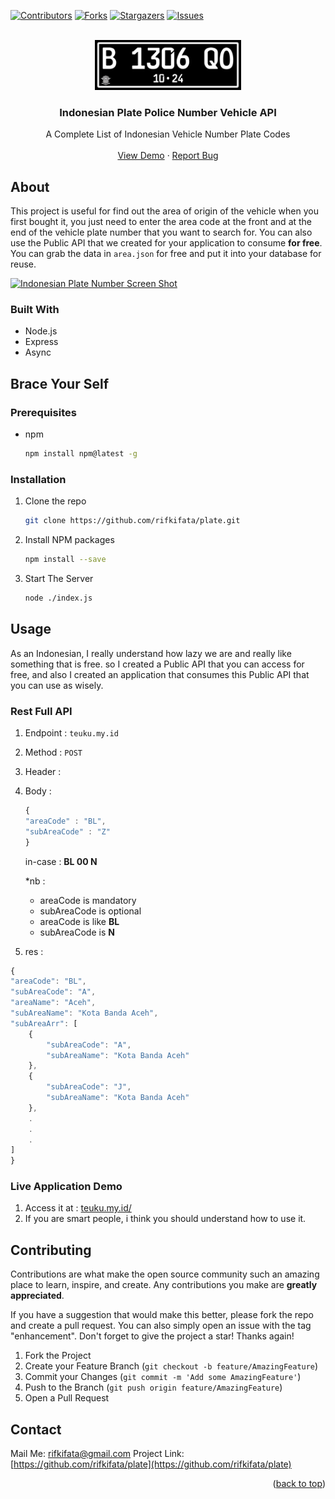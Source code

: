<a name="readme-top"></a>

[![Contributors][contributors-shield]][contributors-url]
[![Forks][forks-shield]][forks-url]
[![Stargazers][stars-shield]][stars-url]
[![Issues][issues-shield]][issues-url]

<!-- PROJECT LOGO -->
<br />
<div align="center">
  <a href="https://github.com/rifkifata/plate">
    <img src="images/logo.jpg" alt="Logo" height="80">
  </a>

<h3 align="center">Indonesian Plate Police Number Vehicle API</h3>

  <p align="center">
    A Complete List of Indonesian Vehicle Number Plate Codes
    <br />
    <br />
    <a href="https://appcyclic">View Demo</a>
    ·
    <a href="https://github.com/rifkifata/plate/issues">Report Bug</a>
  </p>
</div>

## About

This project is useful for find out the area of origin of the vehicle when you first bought it, you just need to enter the area code at the front and at the end of the vehicle plate number that you want to search for. You can also use the Public API that we created for your application to consume **for free**. You can grab the data in `area.json` for free and put it into your database for reuse.

[![Indonesian Plate Number Screen Shot][product-screenshot]](https://appcyclic)

### Built With

- Node.js
- Express
- Async

<!-- GETTING STARTED -->

## Brace Your Self

### Prerequisites

- npm
  ```sh
  npm install npm@latest -g
  ```

### Installation

1. Clone the repo
   ```sh
   git clone https://github.com/rifkifata/plate.git
   ```
2. Install NPM packages
   ```sh
   npm install --save
   ```
3. Start The Server
   ```sh
   node ./index.js
   ```

<!-- USAGE EXAMPLES -->

## Usage

As an Indonesian, I really understand how lazy we are and really like something that is free. so I created a Public API that you can access for free, and also I created an application that consumes this Public API that you can use as wisely.

### Rest Full API

1. Endpoint : `teuku.my.id`
2. Method : `POST`
3. Header :
4. Body :

   ```javascript
   {
   "areaCode" : "BL",
   "subAreaCode" : "Z"
   }
   ```

   in-case : **BL 00 N**

   \*nb :

   - areaCode is mandatory
   - subAreaCode is optional
   - areaCode is like **BL**
   - subAreaCode is **N**

5. res :

```javascript
{
"areaCode": "BL",
"subAreaCode": "A",
"areaName": "Aceh",
"subAreaName": "Kota Banda Aceh",
"subAreaArr": [
    {
        "subAreaCode": "A",
        "subAreaName": "Kota Banda Aceh"
    },
    {
        "subAreaCode": "J",
        "subAreaName": "Kota Banda Aceh"
    },
    .
    .
    .
]
}
```

### Live Application Demo

1. Access it at : [teuku.my.id/](https://teuku.my.id/)
2. If you are smart people, i think you should understand how to use it.

<!-- CONTRIBUTING -->

## Contributing

Contributions are what make the open source community such an amazing place to learn, inspire, and create. Any contributions you make are **greatly appreciated**.

If you have a suggestion that would make this better, please fork the repo and create a pull request. You can also simply open an issue with the tag "enhancement".
Don't forget to give the project a star! Thanks again!

1. Fork the Project
2. Create your Feature Branch (`git checkout -b feature/AmazingFeature`)
3. Commit your Changes (`git commit -m 'Add some AmazingFeature'`)
4. Push to the Branch (`git push origin feature/AmazingFeature`)
5. Open a Pull Request

## Contact

Mail Me: [rifkifata@gmail.com](mailto:rifkifata@gmail.com)
Project Link: [https://github.com/rifkifata/plate](https://github.com/rifkifata/plate)

<p align="right">(<a href="#readme-top">back to top</a>)</p>

[contributors-shield]: https://img.shields.io/github/contributors/rifkifata/plat.svg?style=for-the-badge
[contributors-url]: https://github.com/rifkifata/plate/graphs/contributors
[forks-shield]: https://img.shields.io/github/forks/rifkifata/plate.svg?style=for-the-badge
[forks-url]: https://github.com/rifkifata/plate/network/members
[stars-shield]: https://img.shields.io/github/stars/rifkifata/plate.svg?style=for-the-badge
[stars-url]: https://github.com/rifkifata/plate/stargazers
[issues-shield]: https://img.shields.io/github/issues/rifkifata/plate.svg?style=for-the-badge
[issues-url]: https://github.com/rifkifata/plate/issues
[product-screenshot]: images/screenshot.png
[Javascipt]: https://img.shields.io/badge/logo-javascript-blue?logo=javascript
